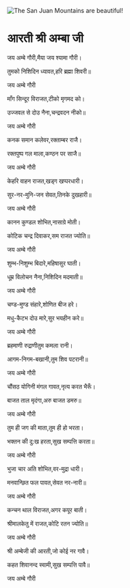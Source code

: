 ![The San Juan Mountains are beautiful!](lib/assets/images/artis/img.png "San Juan Mountains")

#   आरती श्री अम्बा जी 

जय अम्बे गौरी,मैया जय श्यामा गौरी।

तुमको निशिदिन ध्यावत,हरि ब्रह्मा शिवरी॥

जय अम्बे गौरी

माँग सिन्दूर विराजत,टीको मृगमद को।

उज्जवल से दो‌उ नैना,चन्द्रवदन नीको॥

जय अम्बे गौरी

कनक समान कलेवर,रक्ताम्बर राजै।

रक्तपुष्प गल माला,कण्ठन पर साजै॥

जय अम्बे गौरी

केहरि वाहन राजत,खड्ग खप्परधारी।

सुर-नर-मुनि-जन सेवत,तिनके दुखहारी॥

जय अम्बे गौरी

कानन कुण्डल शोभित,नासाग्रे मोती।

कोटिक चन्द्र दिवाकर,सम राजत ज्योति॥

जय अम्बे गौरी

शुम्भ-निशुम्भ बिदारे,महिषासुर घाती।

धूम्र विलोचन नैना,निशिदिन मदमाती॥

जय अम्बे गौरी

चण्ड-मुण्ड संहारे,शोणित बीज हरे।

मधु-कैटभ दो‌उ मारे,सुर भयहीन करे॥

जय अम्बे गौरी

ब्रहमाणी रुद्राणीतुम कमला रानी।

आगम-निगम-बखानी,तुम शिव पटरानी॥

जय अम्बे गौरी

चौंसठ योगिनी मंगल गावत,नृत्य करत भैरूँ।

बाजत ताल मृदंगा,अरु बाजत डमरु॥

जय अम्बे गौरी

तुम ही जग की माता,तुम ही हो भरता।

भक्‍तन की दु:ख हरता,सुख सम्पत्ति करता॥

जय अम्बे गौरी

भुजा चार अति शोभित,वर-मुद्रा धारी।

मनवान्छित फल पावत,सेवत नर-नारी॥

जय अम्बे गौरी

कन्चन थाल विराजत,अगर कपूर बाती।

श्रीमालकेतु में राजत,कोटि रतन ज्योति॥

जय अम्बे गौरी

श्री अम्बेजी की आरती,जो को‌ई नर गावै।
 
कहत शिवानन्द स्वामी,सुख सम्पत्ति पावै॥

जय अम्बे गौरी